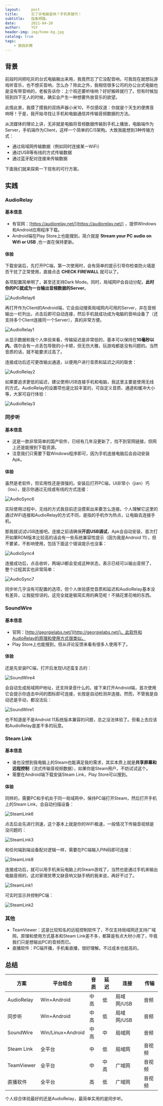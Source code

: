 ```yaml
---
layout:     post
title:      忘了买电脑音响？手机来替代！
subtitle:   指条明路。
date:       2021-04-20
author:     YSY
header-img: img/home-bg.jpg
catalog: true
tags:
    - 鼓捣折腾
---
```


## 背景

前段时间把吃灰的台式电脑搬出来用，我竟然忘了它没配音响，可我现在就想玩游戏听音乐，也不想买音响，怎么办？除此之外，我相信很多公司的办公台式电脑也是没有带音响的，老板告诉你：上个班还要听啥响？好好搬砖就行了。但有时候加班到四下无人的时候，确实会产生一种想要外放音乐的欲望。

此情此景，我摸了摸我的双扬声器小米10，不仅感叹道：你就是个天生的便携音响呀！于是，我开始寻找让手机和电脑通信并传输音频数据的方法。

从流媒体的理论上讲，无非就是电脑将音频数据传输到手机上播放，电脑端作为Server，手机端作为Client，这样一个简单的C/S架构。大致我能想到3种传输方式：

- 通过局域网传输数据（例如同时连接某一WiFi）
- 通过USB等有线的方式传输数据
- 通过蓝牙配对连接来传输数据

下面我们就来探索一下现有的可行方案。

## 实践

### AudioRelay

#### 基本信息

- 有官网：[https://audiorelay.net/](https://audiorelay.net/) ，提供Windows和Android应用程序下载。
- Android端在Play Store上也能搜到，简介就是 **Stream your PC audio on Wifi or USB** ,也一直在保持更新。

#### 体验

下载安装后，先打开PC端，第一次使用时，会有简单的提示引导你检查防火墙是否干扰了正常使用，直接点击 **CHECK FIREWALL** 就可以了。

各项配置简单明了，甚至还支持Dark Mode。同时，局域网IP会自动分配，**此时你的PC就成为一台输出音频数据的Server**。

![AudioRelay6](https://cdnfile.sspai.com/2021/04/13/5ef82a76495b0c5b1e3720493380f073.png?imageView2/2/w/1120/q/90/interlace/1/ignore-error/1)

再打开作为Client的Android端，它会自动搜索局域网内可用的Server，并在音频输出一栏列出，点击后即可自动连接，然后手机就成功成为电脑的音响设备了（还支持多个Client连接同一个Server），真的非常方便。

![AudioRelay1](https://cdnfile.sspai.com/2021/04/13/1821d860b0a7ad6f422d05c43ff9ec07.png?imageView2/2/w/1120/q/90/interlace/1/ignore-error/1)

从显示数据和我个人体验来看，传输延迟是非常低的，基本可以保持在**10毫秒以内**。偶尔会有一点丢包导致的小卡顿，但无伤大雅，玩游戏都是没有问题的。当然音质的话，就不能要求过高了。

连接成功后还可更改输出通道，以便用户进行音质和延迟之间的取舍：

![AudioRelay2](https://cdnfile.sspai.com/2021/04/13/79087969e71c795dc28449950df43ea5.png?imageView2/2/w/1120/q/90/interlace/1/ignore-error/1)

如果要追求更低的延迟，建议使用USB连接手机和电脑，我这里主要是使用无线的方式。AudioRelay的设置项也是比较丰富的，可自定义音质、通道和缓冲大小等，大家可自行体验：

![AudioRelay3](https://cdnfile.sspai.com/2021/04/13/7341e25b789fcfd9438500c8316f71a5.png?imageView2/2/w/1120/q/90/interlace/1/ignore-error/1)

### 同步听

#### 基本信息

- 这是一款非常简单的国产软件，已经有几年没更新了，找不到官网链接，但网上还是能搜到下载资源。
- 注意我们只需要下载Windows程序即可，因为手机连接电脑后会自动安装Apk。

#### 体验

虽然是老软件，但实用性还是很强的。安装后打开PC端，UI非常小（jian）巧（lou），提示你通过无线或有线的方式连接：

![AudioSync6](https://cdnfile.sspai.com/2021/04/13/71b2bebaa905578065f27340bc8badc5.png?imageView2/2/w/1120/q/90/interlace/1/ignore-error/1)

实际使用过程中，无线的方式我目前还没摸索出来要怎么连接。个人理解它这里的通过WiFi连接和AudioRelay的方式不同，是指的手机作为热点，让电脑去连接手机。

那我就试试USB连接吧。连接之前请确保**开启USB调试**，Apk会自动安装，首次打开如果ROM版本比较高的话会有一些系统兼容性提示（因为我是Android 11），但不要紧，不影响使用，包括下面这个错误提示也没事：

![AudioSync4](https://cdnfile.sspai.com/2021/04/13/78fe4bf1326915d2ca42252ab2dbb566.png?imageView2/2/w/1120/q/90/interlace/1/ignore-error/1)

连接成功后，点击收听，两端UI都会变成这种状态，表示已经可以输出音频了，整个过程其实也非常简单：

![AudioSync7](https://cdnfile.sspai.com/2021/04/13/fa0ebd04591d831a239678c10d69e807.png?imageView2/2/w/1120/q/90/interlace/1/ignore-error/1)

同步听几乎没有可配置的选项，但个人体验感觉音质和延迟和AudioRelay基本没有差异，让我挺惊讶的。这完全就是极简实用的典范呢！不搞花里花哨的东西。

### SoundWire

#### 基本信息

- 官网：[http://georgielabs.net/](http://georgielabs.net/)。此软件和AudioRelay的原理和使用方式很类似。
- Play Store上也能搜到，但从评论反馈来看有很多人使用不了。

#### 体验

还是先安装PC端，打开后发现UI还蛮复古的：

![SoundWire4](https://cdnfile.sspai.com/2021/04/13/2871a9f8f1e3890a77f2ebbf15efd830.png?imageView2/2/w/1120/q/90/interlace/1/ignore-error/1)

会自动生成局域网IP地址，还支持录音什么的。接下来打开Android端，首次使用它会提示你连击中间的图标即可连接，长按是自动检测并连接。然而，不管我是自动还是手动，都没法玩：

![SoundWire1](https://cdnfile.sspai.com/2021/04/13/57c8e7129b7b1d11d59a1f83f32824e1.png?imageView2/2/w/1120/q/90/interlace/1/ignore-error/1)

也不知道是不是Android 11系统版本兼容的问题，总之没法体验了。但看上去应该和AudioRelay是差不多的玩意。

### Steam Link

#### 基本信息

- 谁也没想到我电脑上的Steam也能满足我的需求，其实本质上就是**共享屏幕和远程控制**（流式传输音视频数据），如果你是Steam用户，不妨试试这个。
- 需要在Android端下载安装Steam Link，Play Store可以搜到。

#### 体验

同样的，需要PC和手机处于同一局域网中，保持PC端打开Steam，然后打开手机上的Steam Link，会自动扫描设备：

![SteamLink6](https://cdnfile.sspai.com/2021/04/13/186d7c453511da65ab69b288ecee1eaf.png?imageView2/2/w/1120/q/90/interlace/1/ignore-error/1)

点击后会先进行测速，这个基本上就是你的WiFi极速，一般情况下传输音视频是没问题的：

![SteamLink3](https://cdnfile.sspai.com/2021/04/13/b3e0d9652e875b3c6f2b94d458b6a9ab.png?imageView2/2/w/1120/q/90/interlace/1/ignore-error/1)

和任何端到端设备配对逻辑一样，需要在PC端输入PIN码即可连接：

![SteamLink8](https://cdnfile.sspai.com/2021/04/13/c7f11d47e7df4f67c3171acde7f2872d.png?imageView2/2/w/1120/q/90/interlace/1/ignore-error/1)

连接成功后，就可以用手机来玩电脑上的Steam游戏了，当然也是通过手机来输出电脑音频的，这对家境贫寒又缺音响又缺手柄的我来说，再好不过了。

![SteamLink1](https://cdnfile.sspai.com/2021/04/13/b3a1649bd736d5009223627382b1f6a5.png?imageView2/2/w/1120/q/90/interlace/1/ignore-error/1)

可实时显示并控制PC端：

![SteamLink2](https://cdnfile.sspai.com/2021/04/13/1dd4ccf57aedb5eaa9608e6524e42362.png?imageView2/2/w/1120/q/90/interlace/1/ignore-error/1)

### 其他

- TeamViewer：这是比较知名的远程控制软件了，不仅支持局域网还支持广域网，原理和使用方式基本和Steam Link差不多，都算是有点大材小用了，毕竟我们只是想输出PC的音频而已。
- 直播软件：PC端开播，手机看直播，很好理解。不过成本也挺高的。

## 总结

| 方案       | 平台组合          | 音质 | 延迟 | 连接       | 传输   |
| ---------- | ----------------- | ---- | ---- | ---------- | ------ |
| AudioRelay | Win+Android       | 中高 | 低   | 局域网/USB | 音频   |
| 同步听     | Win+Android       | 中高 | 低   | 局域网/USB | 音频   |
| SoundWire  | Win/Linux+Android | 中高 | 中   | 局域网     | 音频   |
| Steam Link | 全平台            | 中   | 低   | 局域网     | 音视频 |
| TeamViewer | 全平台            | 中   | 中高 | 广域网     | 音视频 |
| 直播软件   | 全平台            | 高   | 低   | 广域网     | 音视频 |

个人综合体验最好的还是AudioRelay，最简单实用的是同步听。
